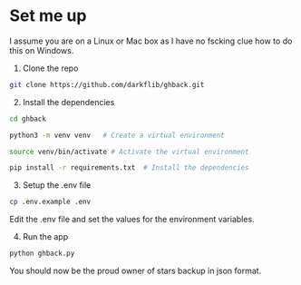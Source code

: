 # Set me up

I assume you are on a Linux or Mac box as I have no fscking clue how to do this on Windows.

1. Clone the repo

```bash
git clone https://github.com/darkflib/ghback.git
```

2. Install the dependencies

```bash
cd ghback

python3 -m venv venv   # Create a virtual environment

source venv/bin/activate # Activate the virtual environment

pip install -r requirements.txt  # Install the dependencies
```

3. Setup the .env file

```bash
cp .env.example .env
```

Edit the .env file and set the values for the environment variables.

4. Run the app

```bash
python ghback.py
```

You should now be the proud owner of stars backup in json format.


